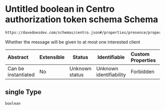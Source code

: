 # Untitled boolean in Centro authorization token schema Schema

```txt
https://davedoesdev.com/schemas/centro.json#/properties/presence/properties/connect/properties/single
```

Whether the message will be given to at most one interested client


| Abstract            | Extensible | Status         | Identifiable            | Custom Properties | Additional Properties | Access Restrictions | Defined In                                                                                  |
| :------------------ | ---------- | -------------- | ----------------------- | :---------------- | --------------------- | ------------------- | ------------------------------------------------------------------------------------------- |
| Can be instantiated | No         | Unknown status | Unknown identifiability | Forbidden         | Allowed               | none                | [default_authz_token.schema.json\*](default_authz_token.schema.json "open original schema") |

## single Type

`boolean`
